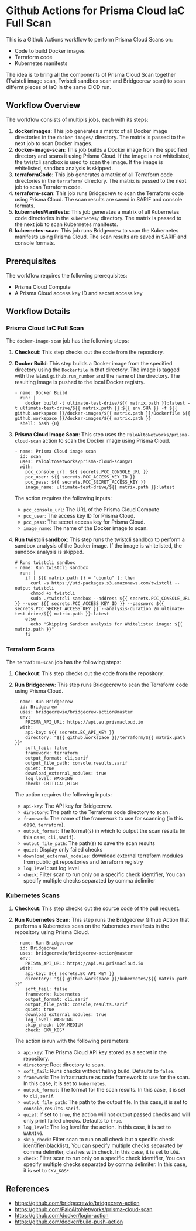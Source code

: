 # Github Actions for Prisma Cloud IaC Full Scan

This is a Github Actions workflow to perform Prisma Cloud Scans on:
- Code to build Docker images
- Terraform code
- Kubernetes manifests

The idea is to bring all the components of Prisma Cloud Scan together (Twistcli image scan, Twistcli sandbox scan and Bridgecrew scan) to scan differnt pieces of IaC in the same CICD run.

## Workflow Overview
The workflow consists of multipls jobs, each with its steps:

1. **dockerImages**: This job generates a matrix of all Docker image directories in the `docker-images/` directory. The matrix is passed to the next job to scan Docker images.
2. **docker-image-scan**: This job builds a Docker image from the specified directory and scans it using Prisma Cloud. If the image is not whitelisted, the twistcli sandbox is used to scan the image. If the image is whitelisted, sandbox analysis is skipped.
3. **terraformCode**: This job generates a matrix of all Terraform code directories in the `terraform/` directory. The matrix is passed to the next job to scan Terraform code.
4. **terraform-scan**: This job runs Bridgecrew to scan the Terraform code using Prisma Cloud. The scan results are saved in SARIF and console formats.
5. **kubernetesManifests**: This job generates a matrix of all Kubernetes code directories in the `kubernetes/` directory. The matrix is passed to the next job to scan Kubernetes manifests.
6. **kubernetes-scan**: This job runs Bridgecrew to scan the Kubernetes manifests using Prisma Cloud. The scan results are saved in SARIF and console formats.

## Prerequisites
The workflow requires the following prerequisites:

- Prisma Cloud Compute
- A Prisma Cloud access key ID and secret access key

## Workflow Details
### Prisma Cloud IaC Full Scan
The `docker-image-scan` job has the following steps:

1. **Checkout**: This step checks out the code from the repository.
2. **Docker Build**: This step builds a Docker image from the specified directory using the `Dockerfile` in that directory. The image is tagged with the latest `github.run_number` and the name of the directory. The resulting image is pushed to the local Docker registry.

    ```
    - name: Docker Build
      run: |
        docker build -t ultimate-test-drive/${{ matrix.path }}:latest -t ultimate-test-drive/${{ matrix.path }}:${{ env.SHA }} -f ${{ github.workspace }}/docker-images/${{ matrix.path }}/Dockerfile ${{ github.workspace }}/docker-images/${{ matrix.path }}
      shell: bash {0}  
    ```

3. **Prisma Cloud Image Scan**: This step uses the `PaloAltoNetworks/prisma-cloud-scan` action to scan the Docker image using Prisma Cloud. 

    ```
    - name: Prisma Cloud image scan
      id: scan
      uses: PaloAltoNetworks/prisma-cloud-scan@v1
      with:
        pcc_console_url: ${{ secrets.PCC_CONSOLE_URL }}
        pcc_user: ${{ secrets.PCC_ACCESS_KEY_ID }}
        pcc_pass: ${{ secrets.PCC_SECRET_ACCESS_KEY }}
        image_name: ultimate-test-drive/${{ matrix.path }}:latest
    ```

    The action requires the following inputs:
    - `pcc_console_url`: The URL of the Prisma Cloud Compute 
    - `pcc_user`: The access key ID for Prisma Cloud.
    - `pcc_pass`: The secret access key for Prisma Cloud.
    - `image_name`: The name of the Docker image to scan.

4. **Run twistcli sandbox**: This step runs the twistcli sandbox to perform a sandbox analysis of the Docker image. If the image is whitelisted, the sandbox analysis is skipped. 

    ```
    # Runs twistcli sandbox
    - name: Run twistcli sandbox
      run: |
        if [ ${{ matrix.path }} = "ubuntu" ]; then
          curl -s https://utd-packages.s3.amazonaws.com/twistcli --output twistcli
          chmod +x twistcli
          sudo ./twistcli sandbox --address ${{ secrets.PCC_CONSOLE_URL }} --user ${{ secrets.PCC_ACCESS_KEY_ID }} --password ${{ secrets.PCC_SECRET_ACCESS_KEY }} --analysis-duration 2m ultimate-test-drive/${{ matrix.path }}:latest
        else
          echo "Skipping Sandbox analysis for Whitelisted image: ${{ matrix.path }}"
        fi
    ```

### Terraform Scans
The `terraform-scan` job has the following steps:

1. **Checkout**: This step checks out the code from the repository.
2. **Run Bridgecrew**: This step runs Bridgecrew to scan the Terraform code using Prisma Cloud. 

    ```
    - name: Run Bridgecrew
      id: Bridgecrew
      uses: bridgecrewio/bridgecrew-action@master
      env:
        PRISMA_API_URL: https://api.eu.prismacloud.io    
      with:
        api-key: ${{ secrets.BC_API_KEY }}
        directory: "${{ github.workspace }}/terraform/${{ matrix.path }}"
        soft_fail: false
        framework: terraform
        output_format: cli,sarif
        output_file_path: console,results.sarif
        quiet: true
        download_external_modules: true
        log_level: WARNING
        check: CRITICAL,HIGH  
    ```

    The action requires the following inputs:
    - `api-key`: The API key for Bridgecrew.
    - `directory`: The path to the Terraform code directory to scan.
    - `framework`: The name of the framework to use for scanning (in this case, `terraform`).
    - `output_format`: The format(s) in which to output the scan results (in this case, `cli,sarif`).
    - `output_file_path`: The path(s) to save the scan results 
    - `quiet`: Display only failed checks
    - `download_external_modules`: download external terraform modules from public git repositories and terraform registry
    - `log_level`: 	set log level
    - `check`: Filter scan to run only on a specific check identifier, You can specify multiple checks separated by comma delimiter

### Kubernetes Scans
1. **Checkout**: This step checks out the source code of the pull request.
2. **Run Kubernetes Scan**: This step runs the Bridgecrew Github Action that performs a Kubernetes scan on the Kubernetes manifests in the repository using Prisma Cloud. 

    ```
    - name: Run Bridgecrew
      id: Bridgecrew
      uses: bridgecrewio/bridgecrew-action@master
      env:
        PRISMA_API_URL: https://api.eu.prismacloud.io    
      with:
        api-key: ${{ secrets.BC_API_KEY }}
        directory: "${{ github.workspace }}/kubernetes/${{ matrix.path }}"
        soft_fail: false
        framework: kubernetes
        output_format: cli,sarif
        output_file_path: console,results.sarif
        quiet: true
        download_external_modules: true
        log_level: WARNING
        skip_check: LOW,MEDIUM
        check: CKV_K8S*
    ```

    The action is run with the following parameters:
    - `api-key`: The Prisma Cloud API key stored as a secret in the repository.
    - `directory`: Root directory to scan.
    - `soft_fail`: Runs checks without failing build. Defaults to `false`.
    - `framework`: The infrastructure as code framework to use for the scan. In this case, it is set to `kubernetes`.
    - `output_format`: The format for the scan results. In this case, it is set to `cli,sarif`.
    - `output_file_path`: The path to the output file. In this case, it is set to `console,results.sarif`.
    - `quiet`: If set to `true`, the action will not output passed checks and will only print failed checks. Defaults to `true`.
    - `log_level`: The log level for the action. In this case, it is set to `WARNING`.
    - `skip_check`: Filter scan to run on all check but a specific check identifier(blacklist), You can specify multiple checks separated by comma delimiter, clashes with check. In this case, it is set to `LOW`.
    - `check`: Filter scan to run only on a specific check identifier, You can specify multiple checks separated by comma delimiter. In this case, it is set to `CKV_K8S*`.

## References
- https://github.com/bridgecrewio/bridgecrew-action    
- https://github.com/PaloAltoNetworks/prisma-cloud-scan
- https://github.com/docker/login-action
- https://github.com/docker/build-push-action
